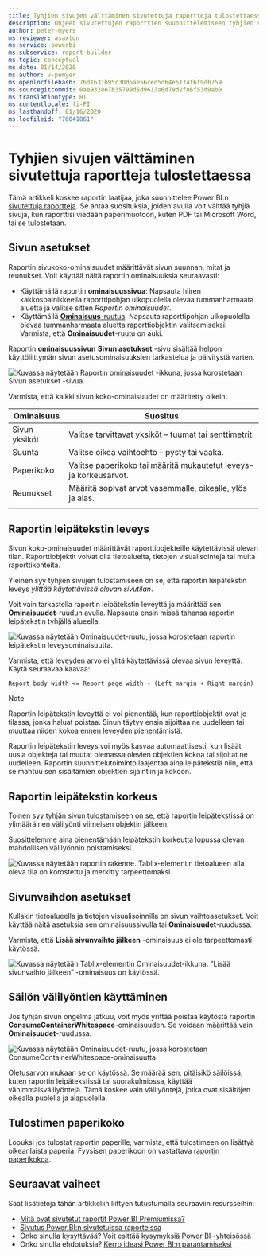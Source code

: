 ```yaml
---
title: Tyhjien sivujen välttäminen sivutettuja raportteja tulostettaessa
description: Ohjeet sivutettujen raporttien suunnittelemiseen tyhjien sivujen välttämiseksi tulostettaessa.
author: peter-myers
ms.reviewer: asaxton
ms.service: powerbi
ms.subservice: report-builder
ms.topic: conceptual
ms.date: 01/14/2020
ms.author: v-pemyer
ms.openlocfilehash: 76d1631b95c30d5ae56ced5d64e5174f6f9db759
ms.sourcegitcommit: 0ae9328e7b35799d5d9613a6d79d2f86f53d9ab0
ms.translationtype: HT
ms.contentlocale: fi-FI
ms.lasthandoff: 01/16/2020
ms.locfileid: "76041861"
---
```

# <a name="avoid-blank-pages-when-printing-paginated-reports"></a>Tyhjien sivujen välttäminen sivutettuja raportteja tulostettaessa

Tämä artikkeli koskee raportin laatijaa, joka suunnittelee Power BI:n [sivutettuja raportteja](../paginated-reports-report-builder-power-bi.md). Se antaa suosituksia, joiden avulla voit välttää tyhjiä sivuja, kun raporttisi viedään paperimuotoon, kuten PDF tai Microsoft Word, tai se tulostetaan.

## <a name="page-setup"></a>Sivun asetukset

Raportin sivukoko-ominaisuudet määrittävät sivun suunnan, mitat ja reunukset. Voit käyttää näitä raportin ominaisuuksia seuraavasti:

- Käyttämällä raportin **ominaisuussivua**: Napsauta hiiren kakkospainikkeella raporttipohjan ulkopuolella olevaa tummanharmaata aluetta ja valitse sitten _Raportin ominaisuudet_.
- Käyttämällä [**Ominaisuus**-ruutua](../paginated-reports-report-design-view.md#4-properties-pane): Napsauta raporttipohjan ulkopuolella olevaa tummanharmaata aluetta raporttiobjektin valitsemiseksi. Varmista, että **Ominaisuudet**-ruutu on auki.

Raportin **ominaisuussivun** **Sivun asetukset** -sivu sisältää helpon käyttöliittymän sivun asetusominaisuuksien tarkastelua ja päivitystä varten.

![Kuvassa näytetään Raportin ominaisuudet -ikkuna, jossa korostetaan Sivun asetukset -sivua.](media/report-paginated-blank-page/report-page-setup-properties.png)

Varmista, että kaikki sivun koko-ominaisuudet on määritetty oikein:

|Ominaisuus|Suositus|
|---------|---------|
|Sivun yksiköt|Valitse tarvittavat yksiköt – tuumat tai senttimetrit.|
|Suunta|Valitse oikea vaihtoehto – pysty tai vaaka.|
|Paperikoko|Valitse paperikoko tai määritä mukautetut leveys- ja korkeusarvot.|
|Reunukset|Määritä sopivat arvot vasemmalle, oikealle, ylös ja alas.|
|||

## <a name="report-body-width"></a>Raportin leipätekstin leveys

Sivun koko-ominaisuudet määrittävät raporttiobjekteille käytettävissä olevan tilan. Raporttiobjektit voivat olla tietoalueita, tietojen visualisointeja tai muita raporttikohteita.

Yleinen syy tyhjien sivujen tulostamiseen on se, että raportin leipätekstin leveys _ylittää käytettävissä olevan sivutilan_.

Voit vain tarkastella raportin leipätekstin leveyttä ja määrittää sen **Ominaisuudet**-ruudun avulla. Napsauta ensin missä tahansa raportin leipätekstin tyhjällä alueella.

![Kuvassa näytetään Ominaisuudet-ruutu, jossa korostetaan raportin leipätekstin leveysominaisuutta.](media/report-paginated-blank-page/report-body-properties-width.png)

Varmista, että leveyden arvo ei ylitä käytettävissä olevaa sivun leveyttä. Käytä seuraavaa kaavaa:

```Report body width <= Report page width - (Left margin + Right margin)```

> [!NOTE]
> Raportin leipätekstin leveyttä ei voi pienentää, kun raporttiobjektit ovat jo tilassa, jonka haluat poistaa. Sinun täytyy ensin sijoittaa ne uudelleen tai muuttaa niiden kokoa ennen leveyden pienentämistä.
>
> Raportin leipätekstin leveys voi myös kasvaa automaattisesti, kun lisäät uusia objekteja tai muutat olemassa olevien objektien kokoa tai sijoitat ne uudelleen. Raportin suunnittelutoiminto laajentaa aina leipätekstiä niin, että se mahtuu sen sisältämien objektien sijaintiin ja kokoon.

## <a name="report-body-height"></a>Raportin leipätekstin korkeus

Toinen syy tyhjän sivun tulostamiseen on se, että raportin leipätekstissä on ylimääräinen välilyönti viimeisen objektin jälkeen.

Suosittelemme aina pienentämään leipätekstin korkeutta lopussa olevan mahdollisen välilyönnin poistamiseksi.

![Kuvassa näytetään raportin rakenne. Tablix-elementin tietoalueen alla oleva tila on korostettu ja merkitty tarpeettomaksi.](media/report-paginated-blank-page/report-body-remove-trailing-space.png)

## <a name="page-break-options"></a>Sivunvaihdon asetukset

Kullakin tietoalueella ja tietojen visualisoinnilla on sivun vaihtoasetukset. Voit käyttää näitä asetuksia sen ominaisuussivulla tai **Ominaisuudet**-ruudussa.

Varmista, että **Lisää sivunvaihto jälkeen** -ominaisuus ei ole tarpeettomasti käytössä.

![Kuvassa näytetään Tablix-elementin Ominaisuudet-ikkuna. ”Lisää sivunvaihto jälkeen” -ominaisuus on käytössä.](media/report-paginated-blank-page/data-region-page-break-option-after.png)

## <a name="consume-container-whitespace"></a>Säilön välilyöntien käyttäminen

Jos tyhjän sivun ongelma jatkuu, voit myös yrittää poistaa käytöstä raportin **ConsumeContainerWhitespace**-ominaisuuden. Se voidaan määrittää vain **Ominaisuudet**-ruudussa.

![Kuvassa näytetään Ominaisuudet-ruutu, jossa korostetaan ConsumeContainerWhitespace-ominaisuutta.](media/report-paginated-blank-page/report-properties-consumecontainerwhitespace.png)

Oletusarvon mukaan se on käytössä. Se määrää sen, pitäisikö säilöissä, kuten raportin leipätekstissä tai suorakulmiossa, käyttää vähimmäisvälilyöntejä. Tämä koskee vain välilyöntejä, jotka ovat sisältöjen oikealla puolella ja alapuolella.

## <a name="printer-paper-size"></a>Tulostimen paperikoko

Lopuksi jos tulostat raportin paperille, varmista, että tulostimeen on lisättyä oikeanlaista paperia. Fyysisen paperikoon on vastattava [raportin paperikokoa](#page-setup).

## <a name="next-steps"></a>Seuraavat vaiheet

Saat lisätietoja tähän artikkeliin liittyen tutustumalla seuraaviin resursseihin:

- [Mitä ovat sivutetut raportit Power BI Premiumissa?](../paginated-reports-report-builder-power-bi.md)
- [Sivutus Power BI:n sivutetuissa raporteissa](../paginated-reports-pagination.md)
- Onko sinulla kysyttävää? [Voit esittää kysymyksiä Power BI -yhteisössä](https://community.powerbi.com/)
- Onko sinulla ehdotuksia? [Kerro ideasi Power BI:n parantamiseksi](https://ideas.powerbi.com)
